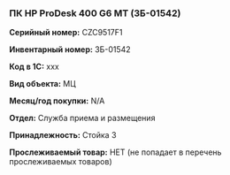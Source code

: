 ### ПК HP ProDesk 400 G6 MT (ЗБ-01542) </br>

**Серийный номер:** CZC9517F1 </br>

**Инвентарный номер:** ЗБ-01542 </br>

**Код в 1С:** xxx </br> 

**Вид объекта:** МЦ

**Месяц/год покупки:** N/A </br>

**Отдел:** Служба приема и размещения </br>

**Принадлежность:** Стойка 3</br>

**Прослеживаемый товар:** НЕТ (не попадает в перечень прослеживаемых товаров)
